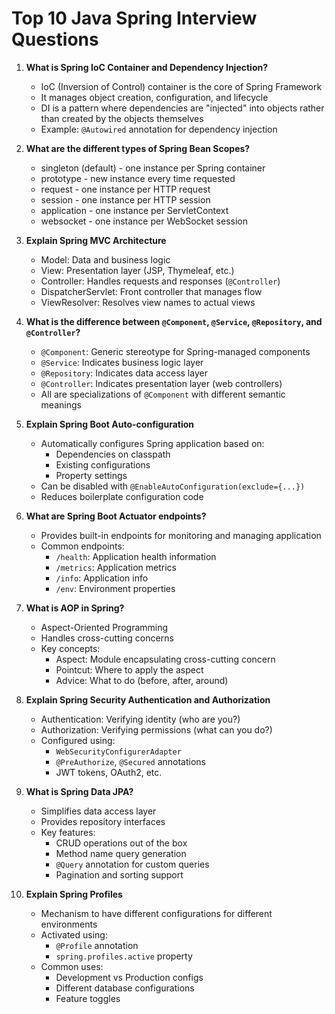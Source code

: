 # Top 10 Java Spring Interview Questions

1. **What is Spring IoC Container and Dependency Injection?**
   - IoC (Inversion of Control) container is the core of Spring Framework
   - It manages object creation, configuration, and lifecycle
   - DI is a pattern where dependencies are "injected" into objects rather than created by the objects themselves
   - Example: `@Autowired` annotation for dependency injection

2. **What are the different types of Spring Bean Scopes?**
   - singleton (default) - one instance per Spring container
   - prototype - new instance every time requested
   - request - one instance per HTTP request
   - session - one instance per HTTP session
   - application - one instance per ServletContext
   - websocket - one instance per WebSocket session

3. **Explain Spring MVC Architecture**
   - Model: Data and business logic
   - View: Presentation layer (JSP, Thymeleaf, etc.)
   - Controller: Handles requests and responses (`@Controller`)
   - DispatcherServlet: Front controller that manages flow
   - ViewResolver: Resolves view names to actual views

4. **What is the difference between `@Component`, `@Service`, `@Repository`, and `@Controller`?**
   - `@Component`: Generic stereotype for Spring-managed components
   - `@Service`: Indicates business logic layer
   - `@Repository`: Indicates data access layer
   - `@Controller`: Indicates presentation layer (web controllers)
   - All are specializations of `@Component` with different semantic meanings

5. **Explain Spring Boot Auto-configuration**
   - Automatically configures Spring application based on:
     - Dependencies on classpath
     - Existing configurations
     - Property settings
   - Can be disabled with `@EnableAutoConfiguration(exclude={...})`
   - Reduces boilerplate configuration code

6. **What are Spring Boot Actuator endpoints?**
   - Provides built-in endpoints for monitoring and managing application
   - Common endpoints:
     - `/health`: Application health information
     - `/metrics`: Application metrics
     - `/info`: Application info
     - `/env`: Environment properties

7. **What is AOP in Spring?**
   - Aspect-Oriented Programming
   - Handles cross-cutting concerns
   - Key concepts:
     - Aspect: Module encapsulating cross-cutting concern
     - Pointcut: Where to apply the aspect
     - Advice: What to do (before, after, around)

8. **Explain Spring Security Authentication and Authorization**
   - Authentication: Verifying identity (who are you?)
   - Authorization: Verifying permissions (what can you do?)
   - Configured using:
     - `WebSecurityConfigurerAdapter`
     - `@PreAuthorize`, `@Secured` annotations
     - JWT tokens, OAuth2, etc.

9. **What is Spring Data JPA?**
   - Simplifies data access layer
   - Provides repository interfaces
   - Key features:
     - CRUD operations out of the box
     - Method name query generation
     - `@Query` annotation for custom queries
     - Pagination and sorting support

10. **Explain Spring Profiles**
    - Mechanism to have different configurations for different environments
    - Activated using:
      - `@Profile` annotation
      - `spring.profiles.active` property
    - Common uses:
      - Development vs Production configs
      - Different database configurations
      - Feature toggles 